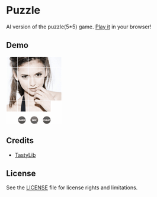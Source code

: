 # Puzzle

AI version of the puzzle(5*5) game. [Play it](https://chuyangliu.github.io/Puzzle) in your browser!

## Demo

![](img/demo.gif)

## Credits

- [TastyLib](https://github.com/chuyangliu/TastyLib)

## License

See the [LICENSE](./LICENSE) file for license rights and limitations.
